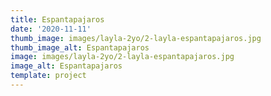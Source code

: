 ```yaml
---
title: Espantapajaros
date: '2020-11-11'
thumb_image: images/layla-2yo/2-layla-espantapajaros.jpg
thumb_image_alt: Espantapajaros
image: images/layla-2yo/2-layla-espantapajaros.jpg
image_alt: Espantapajaros
template: project
---
```

